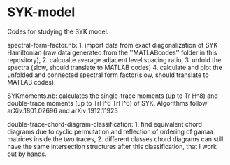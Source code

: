 # SYK-model
Codes for studying the SYK model.

spectral-form-factor.nb: 
    1. import data from exact diagonalization of SYK Hamiltonian (raw data generated from the ''MATLABcodes'' folder in this                      repository),
    2. calcualte average adjacent level spacing ratio,
    3. unfold the spectra (slow, should translate to MATLAB codes)
    4. calculate and plot the unfolded and connected spectral form factor(slow, should translate to MATLAB codes).

SYKmoments.nb: calculates the single-trace moments (up to Tr H^8) and double-trace moments (up to TrH^6 TrH^6) of SYK. Algorithms follow arXiv:1801.02696 and arXiv:1912.11923


double-trace-chord-diagram-classification: 
    1. find equivalent chord diagrams due to cyclic permutation and reflection of ordering of gamaa matrices inside the two traces,
    2. different classes chord diagrams can still have the same intersection structures after this classification, that I    work out by hands.
